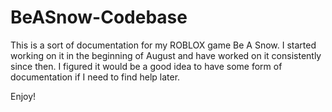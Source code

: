 # BeASnow-Codebase
This is a sort of documentation for my ROBLOX game Be A Snow. I started working on it in the beginning of August and have worked on it consistently since then. I figured it would be a good idea to have some form of documentation if I need to find help later.

Enjoy!

